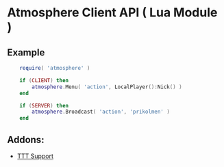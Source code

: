 # Atmosphere Client API ( Lua Module )

## Example
```lua
    require( 'atmosphere' )

    if (CLIENT) then
        atmosphere.Menu( 'action', LocalPlayer():Nick() )
    end

    if (SERVER) then
        atmosphere.Broadcast( 'action', 'prikolmen' )
    end
```

## Addons:
- [TTT Support](https://github.com/Pika-Software/gmod_atmosphere_ttt)
